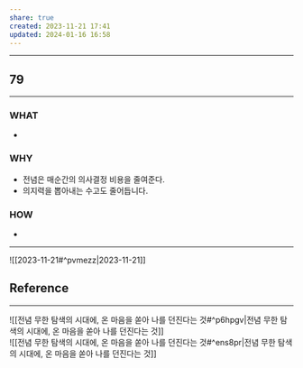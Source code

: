 ```yaml
---
share: true
created: 2023-11-21 17:41
updated: 2024-01-16 16:58
---
```


---
## 79
---
### WHAT
- 
### WHY
- 전념은 매순간의 의사결정 비용을 줄여준다.
- 의지력을 뽑아내는 수고도 줄어듭니다.
### HOW
- 
---

![[2023-11-21#^pvmezz|2023-11-21]]

## Reference
---
![[전념  무한 탐색의 시대에, 온 마음을 쏟아 나를 던진다는 것#^p6hpgv|전념  무한 탐색의 시대에, 온 마음을 쏟아 나를 던진다는 것]]  
![[전념  무한 탐색의 시대에, 온 마음을 쏟아 나를 던진다는 것#^ens8pr|전념  무한 탐색의 시대에, 온 마음을 쏟아 나를 던진다는 것]]
